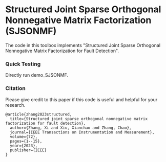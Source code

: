 # Structured Joint Sparse Orthogonal Nonnegative Matrix Factorization (SJSONMF)


The code in this toolbox implements "Structured Joint Sparse Orthogonal Nonnegative Matrix Factorization for Fault Detection". 


### Quick Testing

Directly run demo_SJSONMF.

### Citation
Please give credit to this paper if this code is useful and helpful for your research.
```
@article{zhang2023structured,
  title={Structured joint sparse orthogonal nonnegative matrix factorization for fault detection},
  author={Zhang, Xi and Xiu, Xianchao and Zhang, Chao},
  journal={IEEE Transactions on Instrumentation and Measurement},
  volume={72},
  pages={1--15},
  year={2023},
  publisher={IEEE}
}
```










